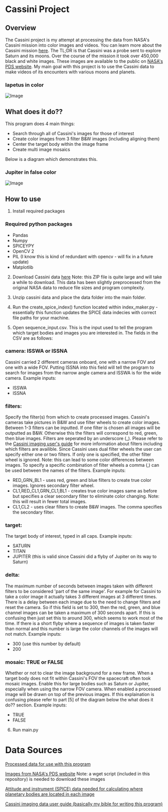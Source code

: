 # Cassini Project
 ## Overview

The Cassini project is my attempt at processing the data from NASA's Cassini mission into color images and videos. You can learn more about the Cassini mission [here](https://en.wikipedia.org/wiki/Cassini%E2%80%93Huygens). The TL;DR is that Cassini was a probe sent to explore Saturn and its moons. Over the course of the mission it took over 450,000 black and white images. These images are available to the public on [NASA's PDS website](https://pds-imaging.jpl.nasa.gov/search/?fq=-ATLAS_THUMBNAIL_URL%3Abrwsnotavail.jpg&fq=ATLAS_MISSION_NAME%3Acassini&q=*%3A*). My main goal with this project is to use the Cassini data to make videos of its encounters with various moons and planets.

 ### Iapetus in color
 ![Image](https://imgur.com/PAfwi0e.gif)


## What does it do??


 This program does 4 main things:
 * Search through all of Cassini's images for those of interest
 * Create color images from 3 filter B&W images (including aligning them)
 * Center the target body within the image frame
 * Create multi image mosaics

Below is a diagram which demonstrates this.

### Jupiter in false color
![Image](https://i.redd.it/emslqzuhnxh91.gif)

## How to use

1. Install required packages
### Required python packages
* Pandas
* Numpy
* SPICEYPY
* OpenCV 2
* PIL (I know this is kind of redundant with opencv - will fix in a future update)
* Matplotlib

2. Download Cassini data [here]() Note: this ZIP file is quite large and will take a while to download. This data has been slightly preprocessed from the original NASA data to reduce file sizes and program complexity.

3. Unzip cassini data and place the data folder into the main folder.

4. Run the create_spice_index() function located within index_maker.py - essentially this function updates the SPICE data indecies with correct file paths for your machine. 

5. Open sequence_input.csv. This is the input used to tell the program which target bodies and images you are interested in. The fields in the CSV are as follows: 

### camera: ISSWA or ISSNA
Cassini carried 2 different cameras onboard, one with a narrow FOV and one with a wide FOV. Putting ISSNA into this field will tell the program to search for images from the narrow angle camera and ISSWA is for the wide camera.
Example inputs:
* ISSWA
* ISSNA

### filters: 
Specify the filter(s) from which to create processed images. Cassini's cameras take pictures in B&W and use filter wheels to create color images. Between 1-3 filters can be inputted. If one filter is chosen all images will be outputted as B&W. Otherwise this the filters will correspond to red, green, then blue images. Filters are seperated by an underscore (_). Please refer to the [Cassini imaging user's guide](https://pds-imaging.jpl.nasa.gov/documentation/iss_data_user_guide_180916.pdf) for more information about filters including which filters are availible. Since Cassini uses dual filter wheels the user can specify either one or two filters. If only one is specified, the other filter wheel is ignored. Note: this can lead to some color differences between images. To specify a specific combination of filter wheels a comma (,) can be used between the names of the filters.
Example inputs:
* RED_GRN_BL1 - uses red, green and blue filters to create true color images. Ignores secondary filter wheel.
* CL1,RED_CL1,GRN_CL1,BL1 - creates true color images same as before but specifies a clear secondary filter to eliminate color changing. Note: this will result in fewer total images.
* CL1,CL2 - uses clear filters to create B&W images. The comma specifies the secondary filter.

### target:
The target body of interest, typed in all caps. 
Example inputs:
* SATURN
* TITAN
* JUPITER (this is valid since Cassini did a flyby of Jupiter on its way to Saturn)

### delta:
The maximum number of seconds between images taken with different filters to be considered 'part of the same image'. For example for Cassini to take a color image it actually takes 3 different images at 3 different times. There is a delay between each image due to the need to change filters and reset the camera. So if this field is set to 300, then the red, green, and blue channel images can be taken a maximum of 300 seconds apart. If this is confusing then just set this to around 300, which seems to work most of the time. If there is a short flyby where a sequence of images is taken faster than normal and this number is large the color channels of the images will not match.
Example inputs:
* 300 (use this number by default)
* 200

### mosaic: TRUE or FALSE
Whether or not to clear the image background for a new frame. When a target body does not fit within Cassini's FOV the spacecraft often took mosaic images. Enable this for large bodies such as Saturn or Jupiter, especially when using the narrow FOV camera. When enabled a processed image will be drawn on top of the previous images. If this explaination is confusing please refer to part [5] of the diagram below the what does it do?? section.
Example inputs:
* TRUE
* FALSE

6. Run main.py


# Data Sources

[Processed data for use with this program]()

[Images from NASA's PDS website](https://pds-imaging.jpl.nasa.gov/search/?fq=-ATLAS_THUMBNAIL_URL%3Abrwsnotavail.jpg&fq=ATLAS_MISSION_NAME%3Acassini&q=*%3A*) Note: a wget script (included in this repository) is needed to download these images

[Attitude and instrument (SPICE) data needed for calculating where planetary bodies are located in each image](https://naif.jpl.nasa.gov/pub/naif/pds/data/co-s_j_e_v-spice-6-v1.0/cosp_1000/)

[Cassini imaging data user guide (basically my bible for writing this program)](https://pds-imaging.jpl.nasa.gov/documentation/iss_data_user_guide_180916.pdf)
